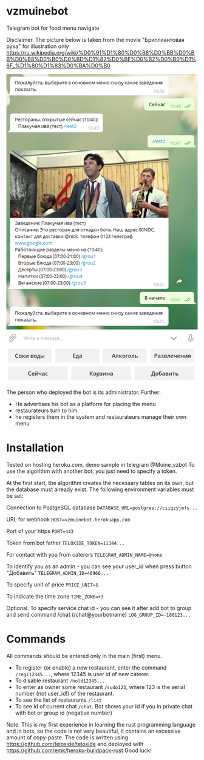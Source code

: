# vzmuinebot
Telegram bot for food menu navigate 

Disclaimer. The picture below is taken from the movie "Бриллиантовая рука" for illustration only https://ru.wikipedia.org/wiki/%D0%91%D1%80%D0%B8%D0%BB%D0%BB%D0%B8%D0%B0%D0%BD%D1%82%D0%BE%D0%B2%D0%B0%D1%8F_%D1%80%D1%83%D0%BA%D0%B0

![sheme](https://github.com/ArtHome12/vzmuinebot/blob/master/readme.png)

The person who deployed the bot is its administrator. Further:
* He advertises his bot as a platform for placing the menu
* restaurateurs turn to him
* he registers them in the system and restaurateurs manage their own menu

# Installation
Tested on hosting heroku.com, demo sample in telegram @Muine_vzbot
To use the algorithm with another bot, you just need to specify a token.

At the first start, the algorithm creates the necessary tables on its own, but the database must already exist. The following environment variables must be set:

Connection to PostgeSQL database
`DATABASE_URL=postgres://ciiqzyjmfs...`

URL for webhook
`HOST=vzmuinebot.herokuapp.com`

Port of your https
`PORT=443`

Token from bot father
`TELOXIDE_TOKEN=11344...`

For contact with you from caterers
`TELEGRAM_ADMIN_NAME=@none`

To identify you as an admin - you can see your user_id when press button "Добавить"
`TELEGRAM_ADMIN_ID=40966...`

To specify unit of price
`PRICE_UNIT=$`

To indicate the time zone
`TIME_ZONE=+7`


Optional. To specify service chat id - you can see it after add bot to group and send command /chat (/chat@yourbotname)
`LOG_GROUP_ID=-100123...`

# Commands
All commands should be entered only in the main (first) menu.

* To register (or enable) a new restaurant, enter the command `/regi12345...`, where 12345 is user id of new caterer.
* To disable restaurant `/hold12345...` 
* To enter as owner some restaurant `/sudo123`, where 123 is the serial number (not user_id!) of the restaurant.
* To see the list of restaurants `/list`
* To see id of current chat `/chat`. Bot shows your Id if you in private chat with bot or group id (negative number)


Note. This is my first experience in learning the rust programming language and in bots, so the code is not very beautiful, it contains an excessive amount of copy-paste.
The code is written using https://github.com/teloxide/teloxide and deployed with https://github.com/emk/heroku-buildpack-rust
Good luck!
